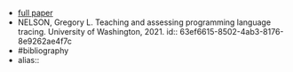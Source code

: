- [full paper](https://digital.lib.washington.edu/researchworks/bitstream/handle/1773/47433/Nelson_washington_0250E_23271.pdf?sequence=1)
- NELSON, Gregory L. Teaching and assessing programming language tracing. University of Washington, 2021.
  id:: 63ef6615-8502-4ab3-8176-8e9262ae4f7c
- #bibliography
- alias::